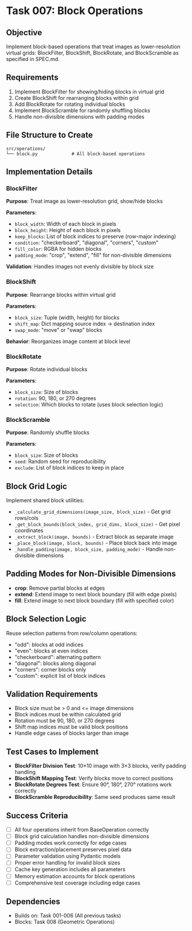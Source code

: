 # Task 007: Block Operations

## Objective
Implement block-based operations that treat images as lower-resolution virtual grids: BlockFilter, BlockShift, BlockRotate, and BlockScramble as specified in SPEC.md.

## Requirements
1. Implement BlockFilter for showing/hiding blocks in virtual grid
2. Create BlockShift for rearranging blocks within grid
3. Add BlockRotate for rotating individual blocks
4. Implement BlockScramble for randomly shuffling blocks
5. Handle non-divisible dimensions with padding modes

## File Structure to Create
```
src/operations/
└── block.py             # All block-based operations
```

## Implementation Details

### BlockFilter
**Purpose**: Treat image as lower-resolution grid, show/hide blocks

**Parameters**:
- `block_width`: Width of each block in pixels
- `block_height`: Height of each block in pixels
- `keep_blocks`: List of block indices to preserve (row-major indexing)
- `condition`: "checkerboard", "diagonal", "corners", "custom"
- `fill_color`: RGBA for hidden blocks
- `padding_mode`: "crop", "extend", "fill" for non-divisible dimensions

**Validation**: Handles images not evenly divisible by block size

### BlockShift
**Purpose**: Rearrange blocks within virtual grid

**Parameters**:
- `block_size`: Tuple (width, height) for blocks
- `shift_map`: Dict mapping source index → destination index
- `swap_mode`: "move" or "swap" blocks

**Behavior**: Reorganizes image content at block level

### BlockRotate
**Purpose**: Rotate individual blocks

**Parameters**:
- `block_size`: Size of blocks
- `rotation`: 90, 180, or 270 degrees
- `selection`: Which blocks to rotate (uses block selection logic)

### BlockScramble
**Purpose**: Randomly shuffle blocks

**Parameters**:
- `block_size`: Size of blocks
- `seed`: Random seed for reproducibility
- `exclude`: List of block indices to keep in place

## Block Grid Logic
Implement shared block utilities:
- `_calculate_grid_dimensions(image_size, block_size)` - Get grid rows/cols
- `_get_block_bounds(block_index, grid_dims, block_size)` - Get pixel coordinates
- `_extract_block(image, bounds)` - Extract block as separate image
- `_place_block(image, block, bounds)` - Place block back into image
- `_handle_padding(image, block_size, padding_mode)` - Handle non-divisible dimensions

## Padding Modes for Non-Divisible Dimensions
- **crop**: Remove partial blocks at edges
- **extend**: Extend image to next block boundary (fill with edge pixels)
- **fill**: Extend image to next block boundary (fill with specified color)

## Block Selection Logic
Reuse selection patterns from row/column operations:
- "odd": blocks at odd indices
- "even": blocks at even indices
- "checkerboard": alternating pattern
- "diagonal": blocks along diagonal
- "corners": corner blocks only
- "custom": explicit list of block indices

## Validation Requirements
- Block size must be > 0 and <= image dimensions
- Block indices must be within calculated grid
- Rotation must be 90, 180, or 270 degrees
- Shift map indices must be valid block positions
- Handle edge cases of blocks larger than image

## Test Cases to Implement
- **BlockFilter Division Test**: 10×10 image with 3×3 blocks, verify padding handling
- **BlockShift Mapping Test**: Verify blocks move to correct positions
- **BlockRotate Degrees Test**: Ensure 90°, 180°, 270° rotations work correctly
- **BlockScramble Reproducibility**: Same seed produces same result

## Success Criteria
- [ ] All four operations inherit from BaseOperation correctly
- [ ] Block grid calculation handles non-divisible dimensions
- [ ] Padding modes work correctly for edge cases
- [ ] Block extraction/placement preserves pixel data
- [ ] Parameter validation using Pydantic models
- [ ] Proper error handling for invalid block sizes
- [ ] Cache key generation includes all parameters
- [ ] Memory estimation accounts for block operations
- [ ] Comprehensive test coverage including edge cases

## Dependencies
- Builds on: Task 001-006 (All previous tasks)
- Blocks: Task 008 (Geometric Operations)
